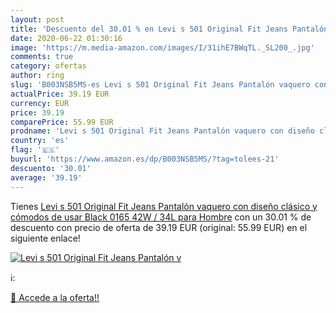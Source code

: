 ```yaml
---
layout: post
title: 'Descuento del 30.01 % en Levi s 501 Original Fit Jeans Pantalón v'
date: 2020-06-22 01:30:16
image: 'https://m.media-amazon.com/images/I/31ihE7BWqTL._SL200_.jpg'
comments: true
category: ofertas
author: ring
slug: 'B003NSB5MS-es Levi s 501 Original Fit Jeans Pantalón vaquero con diseño clásico y cómodos de usar  Black 0165  42W / 34L para Hombre'
actualPrice: 39.19 EUR
currency: EUR
price: 39.19
comparePrice: 55.99 EUR
prodname: 'Levi s 501 Original Fit Jeans Pantalón vaquero con diseño clásico y cómodos de usar  Black 0165  42W / 34L para Hombre'
country: 'es'
flag: '🇪🇸'
buyurl: 'https://www.amazon.es/dp/B003NSB5MS/?tag=tolees-21'
descuento: '30.01'
average: '39.19'
---
```


Tienes [Levi s 501 Original Fit Jeans Pantalón vaquero con diseño clásico y cómodos de usar  Black 0165  42W / 34L para Hombre](https://www.amazon.es/dp/B003NSB5MS/?tag=tolees-21) con un 30.01 % de descuento con precio de oferta de 39.19 EUR (original: 55.99 EUR) en el siguiente enlace!

[![Levi s 501 Original Fit Jeans Pantalón v](https://m.media-amazon.com/images/I/31ihE7BWqTL._SL200_.jpg)](https://www.amazon.es/dp/B003NSB5MS/?tag=tolees-21)

ℹ️:


[🛒 Accede a la oferta!!](https://www.amazon.es/dp/B003NSB5MS/?tag=tolees-21)

